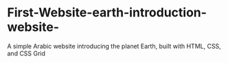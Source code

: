 # First-Website-earth-introduction-website-
A simple Arabic website introducing the planet Earth, built with HTML, CSS, and CSS Grid
